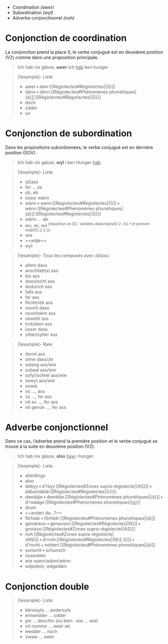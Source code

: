 - Coordination _(awer)_
- Subordination _(wyl)_
- Adverbe conjonctionnel _(noh)_

# Conjonction de coordination

La conjonction prend la place 0, le verbe conjugué est en deuxième position (V2) comme dans une proposition principale.
> Ich hab nix gässe, **awer** ich <u>hab</u> ken hunger.

> [!example]- Liste
> - awer • aber [[Régiolectes#Régiolectes|{S}]]
> - dänn • dënn [[Régiolectes#Phénomènes phonétiques|{ä}]] [[Régiolectes#Régiolectes|{S}]]
> - doch
> - odder
> - un

# Conjonction de subordination

Dans les propositions subordonnées, le verbe conjugué est en dernière position (SOV).
> Ich hab nix gässe, **wyl** i ken Hunger <u>hab</u>.

> [!example]- Liste
> - (d)ass
> - fer … ze
> - ob, eb
> - üsser wänn
> - wänn • wann [[Régiolectes#Régiolectes|{İ}]] • wënn [[Régiolectes#Phénomènes phonétiques|{ä}]] [[Régiolectes#Régiolectes|{S}]] 
> - wänn … œi
> - wu, wi, wü <sup>(réparition en [[C. Variétés dialectales#2.2. _Où ?_ et pronom relatif|C.2.2.]])</sup>
> - wie
> - ==wäje==
> - wyl

> [!example]- Tous les composés avec *(d)ass* :
> - allem dass
> - anschtatt(s) ass
> - bis ass
> - dewylscht ass
> - dodurich ass
> - falls ass
> - fer ass
> - fôr/eh/eb ass
> - nooch dass
> - noochdem ass
> - obwôhl ass
> - trotzdem ass
> - üsser dass
> - zitter/sytter ass

> [!example]- Rare
> - demit ass
> - ohne dass/ze
> - solang ass/wie
> - sobaal ass/wie
> - sofyl/sofeel ass/wie
> - sowyt ass/wie
> - sowie
> - so …, ass
> - zü …, fer ass
> - nit so …, fer ass
> - nit genüe …, fer ass

# Adverbe conjonctionnel

Dans ce cas, l’adverbe prend la première position et le verbe conjugué se trouve à la suite en deuxième position (V2).
> Ich hab nix gässe, **also** <u>haw</u> i hunger.

> [!example]- Liste
> - allerdings
> - also
> - debyy • d’rbyy [[Régiolectes#Zones supra-régiolecte|{AS}]] • däbai/däbëi [[Régiolectes#Régiolectes|{U}]]
> - dewääje • dewëëje [[Régiolectes#Phénomènes phonétiques|{ä}]] • d’rwääge [[Régiolectes#Phénomènes phonétiques|{g}]]
> - drum
> - ==anderi da…?==
> - fôrhäär • fôrhëër [[Régiolectes#Phénomènes phonétiques|{ä}]]
> - genœisoo • genausoo [[Régiolectes#Régiolectes|{N}]] • gnoisoo [[Régiolectes#Zones supra-régiolecte|{AS}]]
> - noh [[Régiolectes#Zones supra-régiolecte|{AN}]] • d’rnoh [[Régiolectes#Régiolectes|{M,E,S}]] • d’rnoht + nohtert [[Régiolectes#Phénomènes phonétiques|{ä}]]
> - sunscht • schunsch
> - üsserdem
> - wie wann/wänn/wënn
> - wäjedem, wägedäm

# Conjonction double

> [!example]- Liste
> - ëënesyts … andersyts
> - entwedder … odder
> - jee … deschto (ou bien : wie … wie)
> - nit numme … awer œi
> - wedder … noch
> - zwaar … awer
